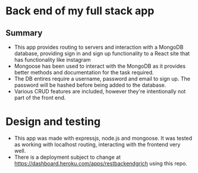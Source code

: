 # Back end of my full stack app

## Summary

- This app provides routing to servers and interaction with a MongoDB database, providing sign in and sign up functionality to a React site that has functionality like instagram
- Mongoose has been used to interact with the MongoDB as it provides better methods and documentation for the task required.
- The DB entires require a username, password and email to sign up. The password will be hashed before being added to the database.
- Various CRUD features are included, however they're intentionally not part of the front end.

# Design and testing

- This app was made with expressjs, node.js and mongoose. It was tested as working with localhost routing, interacting with the frontend very well.
- There is a deployment subject to change at https://dashboard.heroku.com/apps/restbackendgrich using this repo.
